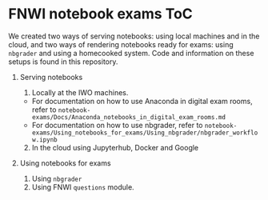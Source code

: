 # FNWI notebook exams ToC

We created two ways of serving notebooks: using local machines and in the cloud, and two ways of rendering notebooks ready for exams: using `nbgrader` and using a homecooked system. Code and information on these setups is found in this repository.

1. Serving notebooks
	1. Locally at the IWO machines.
    * For documentation on how to use Anaconda in digital exam rooms, refer to `notebook-exams/Docs/Anaconda_notebooks_in_digital_exam_rooms.md`
    * For documentation on how to use nbgrader, refer to `notebook-exams/Using_notebooks_for_exams/Using_nbgrader/nbgrader_workflow.ipynb`
	2. In the cloud using Jupyterhub, Docker and Google

2. Using notebooks for exams
	1. Using `nbgrader`
	2. Using FNWI `questions` module.
